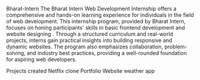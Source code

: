 Bharat-Intern
The Bharat Intern Web Development Internship offers a comprehensive and hands-on learning experience for individuals in the field of web development. This internship program, provided by Bharat Intern, focuses on honing participants' skills in basic frontend development and website designing . Through a structured curriculum and real-world projects, interns gain practical insights into building responsive and dynamic websites. The program also emphasizes collaboration, problem-solving, and industry best practices, providing a well-rounded foundation for aspiring web developers.

Projects created
Netflix clone
Portfolio Website
weather app
